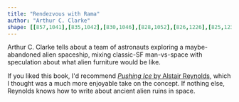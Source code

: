 ```yaml
---
title: "Rendezvous with Rama"
author: "Arthur C. Clarke"
shape: [[857,1041],[835,1042],[830,1046],[828,1052],[826,1226],[825,1238],[821,1250],[817,1277],[815,1320],[816,1339],[814,1359],[813,1400],[814,1476],[811,1593],[809,1608],[808,1662],[801,1730],[802,1748],[798,1817],[799,1834],[798,1877],[796,1898],[795,2072],[797,2097],[801,2101],[818,2105],[875,2104],[884,2101],[887,2098],[891,2083],[892,2032],[894,2015],[894,1979],[896,1964],[896,1937],[898,1924],[898,1880],[900,1865],[902,1817],[902,1772],[904,1732],[903,1711],[905,1673],[907,1661],[910,1532],[916,1420],[919,1290],[921,1282],[921,1210],[923,1185],[924,1126],[927,1090],[927,1070],[929,1058],[928,1048],[926,1044],[922,1042],[909,1041]]
---
```



Arthur C. Clarke tells about a team of astronauts exploring a maybe-abandoned alien spaceship, mixing classic-SF man-vs-space with speculation about what alien furniture would be like.

If you liked this book, I'd recommend [_Pushing Ice_ by Alstair Reynolds](https://www.goodreads.com/book/show/89186.Pushing_Ice?ac=1&from_search=true&qid=PN8NRsqdIf&rank=1), which I thought was a much more enjoyable take on the concept.  If nothing else, Reynolds knows how to write about ancient alien ruins in space.

